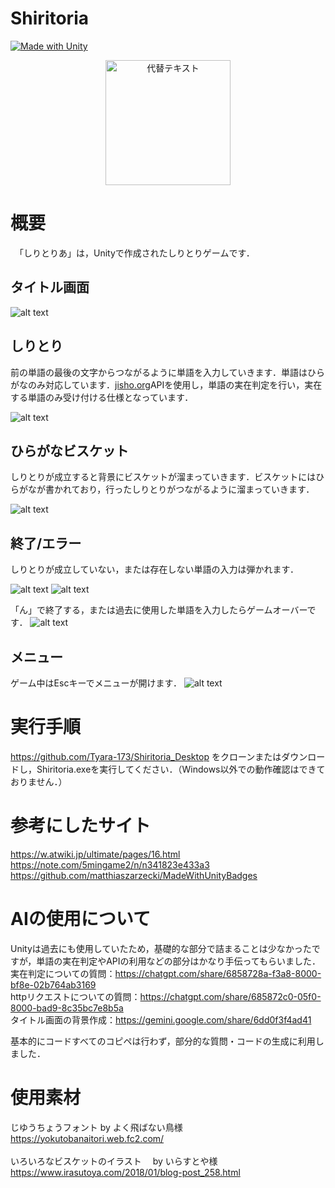 # Shiritoria
[![Made with Unity](https://img.shields.io/badge/Made%20with-Unity_2022.3.22f1-57b9d3.svg?style=flat&logo=unity)](https://unity3d.com)

<p align="center"><img src="Icons/Shiritoria_Icon.png" alt="代替テキスト" width="200" height="200"></p>


# 概要
　「しりとりあ」は，Unityで作成されたしりとりゲームです．

## タイトル画面
![alt text](Icons/Image1.png)

## しりとり
前の単語の最後の文字からつながるように単語を入力していきます．単語はひらがなのみ対応しています．[jisho.org](https://jisho.org/)APIを使用し，単語の実在判定を行い，実在する単語のみ受け付ける仕様となっています．

![alt text](Icons/Image2.png)

## ひらがなビスケット
しりとりが成立すると背景にビスケットが溜まっていきます．ビスケットにはひらがなが書かれており，行ったしりとりがつながるように溜まっていきます．

![alt text](Icons/Image3.png)

## 終了/エラー
しりとりが成立していない，または存在しない単語の入力は弾かれます．

![alt text](Icons/image4.png)
![alt text](Icons/image5.png)

「ん」で終了する，または過去に使用した単語を入力したらゲームオーバーです．
![alt text](Icons/image6.png)

## メニュー
ゲーム中はEscキーでメニューが開けます．
![alt text](Icons/image7.png)

# 実行手順

https://github.com/Tyara-173/Shiritoria_Desktop をクローンまたはダウンロードし，Shiritoria.exeを実行してください．（Windows以外での動作確認はできておりません．）

# 参考にしたサイト
https://w.atwiki.jp/ultimate/pages/16.html<br>
https://note.com/5mingame2/n/n341823e433a3<br>
https://github.com/matthiaszarzecki/MadeWithUnityBadges

# AIの使用について

Unityは過去にも使用していたため，基礎的な部分で詰まることは少なかったですが，単語の実在判定やAPIの利用などの部分はかなり手伝ってもらいました．<br>
実在判定についての質問：https://chatgpt.com/share/6858728a-f3a8-8000-bf8e-02b764ab3169<br>
httpリクエストについての質問：https://chatgpt.com/share/685872c0-05f0-8000-bad9-8c35bc7e8b5a<br>
タイトル画面の背景作成：https://gemini.google.com/share/6dd0f3f4ad41<br>

基本的にコードすべてのコピペは行わず，部分的な質問・コードの生成に利用しました．

# 使用素材
じゆうちょうフォント by よく飛ばない鳥様 <br>
https://yokutobanaitori.web.fc2.com/ <br>
<br>
いろいろなビスケットのイラスト 　by  いらすとや様 <br>
https://www.irasutoya.com/2018/01/blog-post_258.html
